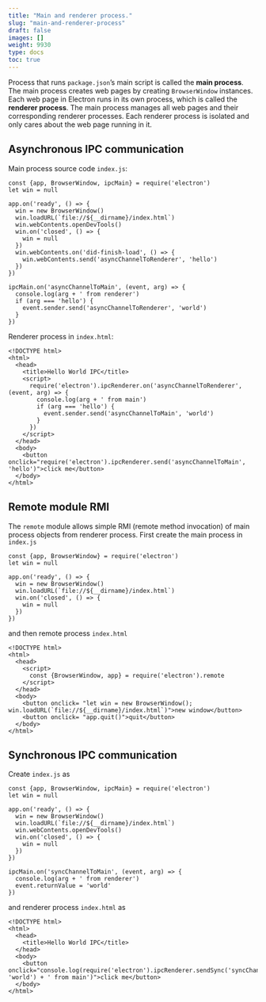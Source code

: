 ```yaml
---
title: "Main and renderer process."
slug: "main-and-renderer-process"
draft: false
images: []
weight: 9930
type: docs
toc: true
---
```



Process that runs `package.json`’s main script is called the **main process**. The main process creates web pages by creating `BrowserWindow` instances. Each web page in Electron runs in its own process, which is called the **renderer process**. The main process manages all web pages and their corresponding renderer processes. Each renderer process is isolated and only cares about the web page running in it.

## Asynchronous IPC communication
Main process source code `index.js`:

<!-- language: lang-js -->    
    const {app, BrowserWindow, ipcMain} = require('electron')
    let win = null

    app.on('ready', () => {
      win = new BrowserWindow()
      win.loadURL(`file://${__dirname}/index.html`)
      win.webContents.openDevTools()
      win.on('closed', () => {
        win = null
      })
      win.webContents.on('did-finish-load', () => {
        win.webContents.send('asyncChannelToRenderer', 'hello')
      })
    })

    ipcMain.on('asyncChannelToMain', (event, arg) => {
      console.log(arg + ' from renderer')
      if (arg === 'hello') {
        event.sender.send('asyncChannelToRenderer', 'world')
      }
    })

Renderer process in `index.html`:
<!-- language: lang-html -->  
    <!DOCTYPE html>
    <html>
      <head>
        <title>Hello World IPC</title>
        <script>
          require('electron').ipcRenderer.on('asyncChannelToRenderer', (event, arg) => {
            console.log(arg + ' from main')
            if (arg === 'hello') {
              event.sender.send('asyncChannelToMain', 'world')
            }
          })
        </script>
      </head>
      <body>
        <button onclick="require('electron').ipcRenderer.send('asyncChannelToMain', 'hello')">click me</button>
      </body>
    </html>


## Remote module RMI
The `remote` module allows simple RMI (remote method invocation) of main process objects from renderer process. First create the main process in `index.js`

<!-- language: lang-js -->
    const {app, BrowserWindow} = require('electron')
    let win = null

    app.on('ready', () => {
      win = new BrowserWindow()
      win.loadURL(`file://${__dirname}/index.html`)
      win.on('closed', () => {
        win = null
      })
    })

and then remote process `index.html`

<!-- language: lang-html -->
    <!DOCTYPE html>
    <html>
      <head>
        <script>
          const {BrowserWindow, app} = require('electron').remote
        </script>
      </head>
      <body>
        <button onclick= "let win = new BrowserWindow(); win.loadURL(`file://${__dirname}/index.html`)">new window</button>
        <button onclick= "app.quit()">quit</button>
      </body>
    </html>

## Synchronous IPC communication
Create `index.js` as

<!-- language: lang-js -->    
    const {app, BrowserWindow, ipcMain} = require('electron')
    let win = null

    app.on('ready', () => {
      win = new BrowserWindow()
      win.loadURL(`file://${__dirname}/index.html`)
      win.webContents.openDevTools()
      win.on('closed', () => {
        win = null
      })
    })

    ipcMain.on('syncChannelToMain', (event, arg) => {
      console.log(arg + ' from renderer')
      event.returnValue = 'world'
    })

and renderer process `index.html` as
<!-- language: lang-html -->  
    <!DOCTYPE html>
    <html>
      <head>
        <title>Hello World IPC</title>
      </head>
      <body>
        <button onclick="console.log(require('electron').ipcRenderer.sendSync('syncChannelToMain', 'world') + ' from main')">click me</button>
      </body>
    </html>


